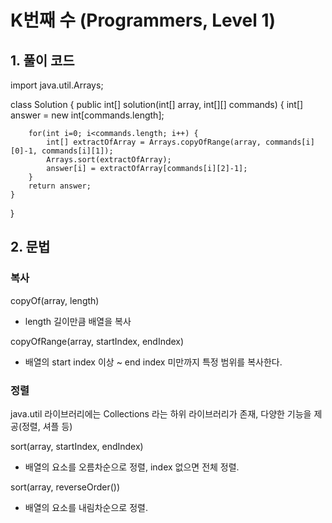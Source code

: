 # K번째 수 (Programmers, Level 1)



## 1. 풀이 코드

import java.util.Arrays;

class Solution {
    public int[] solution(int[] array, int[][] commands) {
        int[] answer = new int[commands.length];

        for(int i=0; i<commands.length; i++) {
            int[] extractOfArray = Arrays.copyOfRange(array, commands[i][0]-1, commands[i][1]);
            Arrays.sort(extractOfArray);
            answer[i] = extractOfArray[commands[i][2]-1];
        }
        return answer;
    }
}



## 2. 문법

### 복사

copyOf(array, length)

- length 길이만큼 배열을 복사

copyOfRange(array, startIndex, endIndex)

- 배열의 start index 이상 ~ end index 미만까지 특정 범위를 복사한다.



### 정렬

java.util 라이브러리에는 Collections 라는 하위 라이브러리가 존재, 다양한 기능을 제공(정렬, 셔플 등)



sort(array, startIndex, endIndex)

- 배열의 요소를 오름차순으로 정렬, index 없으면 전체 정렬.

sort(array, reverseOrder())

- 배열의 요소를 내림차순으로 정렬.

